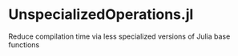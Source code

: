 # UnspecializedOperations.jl
Reduce compilation time via less specialized versions of Julia base functions
